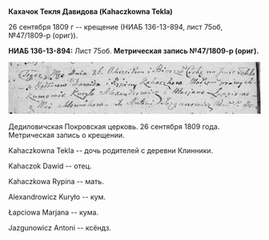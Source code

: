 **Кахачок Текля Давидова (Kahaczkowna Tekla)**

26 сентября 1809 г -- крещение (НИАБ 136-13-894, лист 75об, №47/1809-р
(ориг)).

**НИАБ 136-13-894:** Лист 75об. **Метрическая запись №47/1809-р
(ориг).**

![](./media/1e9948cb0f0f2186354c9e7b21bfed00c61dcb79.png)

Дедиловичская Покровская церковь. 26 сентября 1809 года. Метрическая
запись о крещении.

Kahaczkowna Tekla -- дочь родителей с деревни Клинники.

Kahaczok Dawid -- отец.

Kahaczkowa Rypina -- мать.

Alexandrowicz Kuryło -- кум.

Łapciowa Marjana -- кума.

Jazgunowicz Antoni -- ксёндз.
